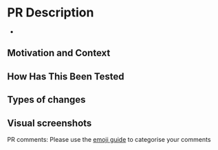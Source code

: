 # PR Description
- 

## Motivation and Context

## How Has This Been Tested

## Types of changes
<!-- - Refactoring / dependency upgrade / docs change -->
<!-- - Bug fix (non-breaking change which fixes an issue) -->
<!-- - New feature (non-breaking change which adds functionality) -->
<!-- - Breaking change (fix or feature that would cause existing functionality to change) -->

## Visual screenshots

PR comments: Please use the [emoji guide](https://github.com/erikthedeveloper/code-review-emoji-guide) to categorise your comments
